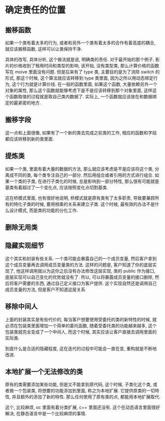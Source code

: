 # 确定责任的位置

## 搬移函数

如果一个类有着太多的行为, 或者和另外一个类有着太多的合作有着高度的耦合, 就应该搬移函数, 这样可以让类保持干净.

具体的改写, 具体分析, 这个做法就是说, 明确类的责任. 对于最开始的那个例子, 影片的价格收到了租用时间和类型的影响, 该开始, 没有类型类, 那么计算价格的函数写在 moive 里面没有问题. 但是后来有了 type 类, 主要目的是为了消除 switch 的形式, 那这个时候, 这个算法就应该转移到 type 类里面, 因为之所以用动态绑定行为, 这个行为就是计算价钱. 在一般的函数里面, 如果这个函数, 大量依赖另外一个对象的属性, 那么这个函数就能够考虑下是不是应该转移到那个对象里面, 这样这个函数取值的过程就是取自己类内数据了. 实际上, 一个函数就应该放在和数据绑定的最紧密的地方.

## 搬移字段

这一点和上面很像, 如果有了一个新的类去完成之前类的工作, 相应的函数和字段都应该转移到新的类里面.

## 提炼类

如果一个类, 里面有着大量的数据的方法, 那么就应该考虑是不是应该将这个类, 分离成不同的类, 每个类专注自己的一部分. 然后用组合或者引用的方式进行组合. 如果一个类的子类, 在进行子类化的时候, 总是影响到一部分特性, 那么很有可能就是基类有着超过了一个变化点, 应该按照变化点切割基类.

这在桥模式里面, 也有很好地说明, 桥模式就是原有类有了太多职责, 导致要兼顾所有的特化子类的时候, 要用相乘的关系来建立子类. 这个时候, 最有效的办法不是什么设计模式, 而是类的功能的分化工作.

## 删除无用类

## 隐藏实现细节

这个其实和封装有些关系. 一个类可能会暴露自己的一个成员变量, 然后客户拿到这个成员变量再去调用成员变量类的方法. 这样的问题是, 客户知道了你的底层实现了, 他这样调用就以为这你之后没有办法修改这层实现, 类的 public 作为接口, 底层实现可以自己变化的优势就没有了. 所以, 可以将暴露成员变量的接口删除, 然后将客户需要的东西, 通过自己定义接口为客户提供. 这个实现自然还是调用自己成员变量的方法, 但是客户不知道这层关系

## 移除中间人

上面的封装其实是有些代价的, 每当客户想要使用受委托的类的新特性的时候, 就必须在包装类里面增加一个简单的委托函数, 随着受委托类的功能越来越多, 这个包装类就完全变成了一个中间人, 而这个时候, 其实应该让客户直接去调用里面的实际类.

到底什么是合适的隐藏程度, 这在迭代的过程中可能会一直在变, 重构就是不断地改进.

## 本地扩展一个无法修改的类

原有的类需要添加某些功能, 但是又不能拿到原代码, 这个时候, 子类化这个类, 或者做一个包装类, 将想要的功能添加到里面, 称之为本地扩展. 它提供原类的一切特性, 并且额外的添加了新的特性. 那么任何使用了原有类的点, 都能用本地扩展取代.

这个, 比较麻烦, oc 里面有着分类扩展, c++ 里面还没有. 这个在动态语言里面很好解决, 在静态语言中是一个比较麻烦的事情.